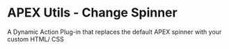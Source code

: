 # APEX Utils - Change Spinner
A Dynamic Action Plug-in that replaces the default APEX spinner with your custom HTML/ CSS
